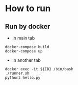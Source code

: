 # How to run 
## Run by docker
* In main tab
```
docker-compose build
docker-compose up
```

* In another tab
```
docker exec -it ${ID} /bin/bash
./runner.sh
python3 hello.py
```

